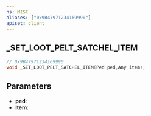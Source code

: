 ```yaml
---
ns: MISC
aliases: ["0x9B47971234169990"]
apiset: client
---
```

## _SET_LOOT_PELT_SATCHEL_ITEM

```c
// 0x9B47971234169990
void _SET_LOOT_PELT_SATCHEL_ITEM(Ped ped,Any item);
```


## Parameters
* **ped**:
* **item**:



